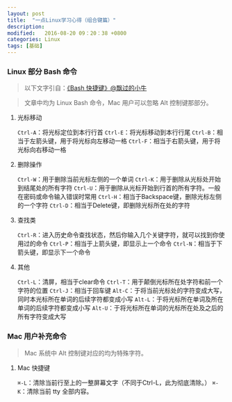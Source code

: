 ```yaml
---
layout: post
title:  "一点Linux学习心得（组合键篇）"
description: 
modified:   2016-08-20 09：20：38 +0800
categories: Linux
tags: [基础]
---
```


### Linux 部分 Bash 命令

> 以下文字引自：[《Bash 快捷键》@飘过的小牛](http://github.thinkingbar.com/bash/)

> 文章中均为 Linux Bash 命令，Mac 用户可以忽略 Alt 控制键那部分。

1. 光标移动

    `Ctrl-A`：将光标定位到本行行首
    `Ctrl-E`：将光标移动到本行行尾
    `Ctrl-B`：相当于左箭头键，用于将光标向左移动一格
    `Ctrl-F`：相当于右箭头键，用于将光标向右移动一格

2. 删除操作

    `Ctrl-W`：用于删除当前光标左侧的一个单词
    `Ctrl-K`：用于删除从光标处开始到结尾处的所有字符
    `Ctrl-U`：用于删除从光标开始到行首的所有字符。一般在密码或命令输入错误时常用
    `Ctrl-H`：相当于Backspace键，删除光标左侧的一个字符
    `Ctrl-D`：相当于Delete键，即删除光标所在处的字符

3. 查找类

    `Ctrl-R`：进入历史命令查找状态，然后你输入几个关键字符，就可以找到你使用过的命令
    `Ctrl-P`：相当于上箭头键，即显示上一个命令
    `Ctrl-N`：相当于下箭头键，即显示下一个命令

4. 其他

    `Ctrl-L`：清屏，相当于clear命令
    `Ctrl-T`：用于颠倒光标所在处字符和前一个字符的位置
    `Ctrl-J`：相当于回车键
    `Alt-C`：于将当前光标处的字符变成大写，同时本光标所在单词的后续字符都变成小写
    `Alt-L`：于将光标所在单词及所在单词的后续字符都变成小写
    `Alt-U`：于将光标所在单词的光标所在处及之后的所有字符变成大写


### Mac 用户补充命令

> Mac 系统中 Alt 控制键对应的均为特殊字符。

1. Mac 快捷键

    `⌘-L`：清除当前行至上的一整屏幕文字（不同于Ctrl-L，此为彻底清除。）
    `⌘-K`：清除当前 tty 全部内容。

